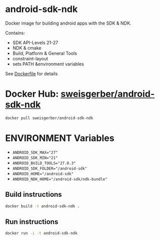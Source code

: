 # android-sdk-ndk

Docker image for building android apps with the SDK & NDK.

Contains:
 
- SDK API-Levels 21-27
- NDK & cmake
- Build, Platform & General Tools
- constraint-layout
- sets PATH &environment variables

See [Dockerfile](Dockerfile) for details

# Docker Hub: [sweisgerber/android-sdk-ndk](https://hub.docker.com/r/sweisgerber/android-sdk-ndk/)

``` bash
docker pull sweisgerber/android-sdk-ndk
```

# ENVIRONMENT Variables

- `ANDROID_SDK_MAX="27"`
- `ANDROID_SDK_MIN="21"`
- `ANDROID_BUILD_TOOLS="27.0.3"`
- `ANDROID_SDK_FOLDER="/android-sdk"`
- `ANDROID_HOME="/android-sdk"`
- `ANDROID_NDK_HOME="/android-sdk/ndk-bundle"`

## Build instructions

``` bash
docker build -t android-sdk-ndk .
```

## Run instructions

``` bash
docker run -i -t android-sdk-ndk
```
